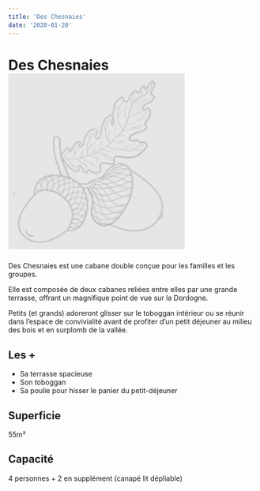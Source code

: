 ```yaml
---
title: 'Des Chesnaies'
date: '2020-01-20'
---
```


# Des Chesnaies ![Logo](../../images/nos-cabanes/logo-des_chesnaies.jpg)

Des Chesnaies est une cabane double conçue pour les familles et les groupes.

Elle est composée de deux cabanes reliées entre elles par une grande terrasse, offrant un magnifique point de vue sur la Dordogne.

Petits (et grands) adoreront glisser sur le toboggan intérieur ou se réunir dans l’espace de convivialité avant de profiter d’un petit déjeuner au milieu des bois et en surplomb de la vallée.

## Les +

- Sa terrasse spacieuse
- Son toboggan
- Sa poulie pour hisser le panier du petit-déjeuner

## Superficie

55m²

## Capacité

4 personnes + 2 en supplément (canapé lit dépliable)
